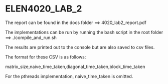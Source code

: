 # ELEN4020_LAB_2
The report can be found in the docs folder ==> 4020_lab2_report.pdf

The implementations can be run by running the bash script in the root folder ==> ./compile_and_run.sh

The results are printed out to the console but are also saved to csv files.

The format for these CSV is as follows:

matrix_size,naive_time_taken,diagonal_time_taken,block_time_taken

For the pthreads implementation, naive_time_taken is omitted.